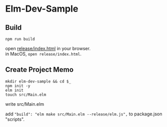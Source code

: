# Elm-Dev-Sample

## Build
```shell
npm run build
```
open [release/index.html](release/index.html) in your browser.  
in MacOS, `open release/index.html`.

## Create Project Memo
```shell
mkdir elm-dev-sample && cd $_
npm init -y
elm init
touch src/Main.elm
```

write src/Main.elm  

add `"build": "elm make src/Main.elm --release/elm.js",` to package.json "scripts".  
